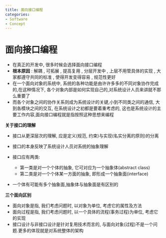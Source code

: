 ```yaml
---
title: 面向接口编程
categories:
- Software
- Concept
---
```

# 面向接口编程

- 在真正的开发中, 很多时候会选择面向接口编程
- **根本原因** :  解耦 , 可拓展 , 提高复用 , 分层开发中 , 上层不用管具体的实现 , 大家都遵守共同的标准 , 使得开发变得容易 , 规范性更好
- 在一个面向对象的系统中, 系统的各种功能是由许许多多的不同对象协作完成的,在这种情况下, 各个对象内部是如何实现自己的,对系统设计人员来讲就不那么重要了
- 而各个对象之间的协作关系则成为系统设计的关键,小到不同类之间的通信, 大到各模块之间的交互, 在系统设计之初都是要着重考虑的, 这也是系统设计的主要工作内容,面向接口编程就是指按照这种思想来编程

**关于接口的理解**

- 接口从更深层次的理解, 应是定义(规范, 约束)与实现(名实分离的原则)的分离

- 接口的本身反映了系统设计人员对系统的抽象理解

- 接口应有两类:

  - 第一类是对一个个体的抽象, 它可对应为一个抽象体(abstract class)
  - 第二类是对一个个体某一方面的抽象, 即形成一个抽象面(interface)

- 一个体有可能有多个抽象面,抽象体与抽象面是有区别的

**三个面向区别**

- 面向对象是指, 我们考虑问题时, 以对象为单位, 考虑它的属性及方法
- 面向过程是指, 我们考虑问题时, 以一个具体的流程(事务过程)为单位, 考虑它的实现
- 接口设计与非接口设计是针对复用技术而言的, 与面向对象(过程)不是一个问题.更多的体现就是对系统整体的架构